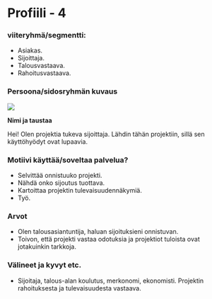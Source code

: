# Profiili - 4



### viiteryhmä/segmentti:

* Asiakas.
* Sijoittaja.
* Talousvastaava.
* Rahoitusvastaava.


### Persoona/sidosryhmän kuvaus

![](https://student.labranet.jamk.fi/~M3268/Ohjelmistosuunnittelu/Investor.JPG)


**Nimi ja taustaa**

Hei! Olen projektia tukeva sijoittaja. Lähdin tähän projektiin, sillä sen käyttöhyödyt ovat lupaavia.

### Motiivi käyttää/soveltaa palvelua? 

* Selvittää onnistuuko projekti.
* Nähdä onko sijoutus tuottava.
* Kartoittaa projektin tulevaisuudennäkymiä.
* Työ.


### Arvot  

* Olen talousasiantuntija, haluan sijoituksieni onnistuvan.
* Toivon, että projekti vastaa odotuksia ja projektiot tuloista ovat jotakuinkin tarkkoja.


### Välineet ja kyvyt etc.

* Sijoitaja, talous-alan koulutus, merkonomi, ekonomisti. Projektin rahoituksesta ja tulevaisuudesta vastaava.